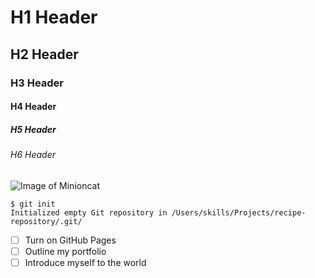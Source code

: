 # H1 Header
## H2 Header
### H3 Header
#### H4 Header
##### H5 Header
###### H6 Header

![Image of Minioncat](https://octodex.github.com/images/minion.png)

```
$ git init
Initialized empty Git repository in /Users/skills/Projects/recipe-repository/.git/
```

- [ ] Turn on GitHub Pages
- [ ] Outline my portfolio
- [ ] Introduce myself to the world
